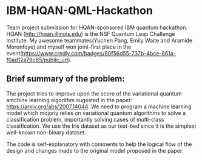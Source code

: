 # IBM-HQAN-QML-Hackathon

Team project submission for HQAN-sponsored IBM quantum hackathon. HQAN (http://hqan.illinois.edu) is the NSF Quantum Leap Challenge Institute. My awesome teammates(Yuchen Pang, Emily Waite and Aramide Moronfoye) and myself won joint-first place in the event(https://www.credly.com/badges/80f56d55-737b-4bce-861a-f0ad12a79c85/public_url).


## Brief summary of the problem:

The project tries to improve upon the score of the variational quantum amchine learning algorithm sugested in the paper: https://arxiv.org/abs/2007.14044.
We need to program a machine learning model which mojorly relies on variational quantum algorithms to solve a classification problem, importantly solving cases of multi-class classification. We use the Iris dataset as our test-bed since it is the simplest well-known non-binary dataset.

The code is self-explanatory with comments to help the logical flow of the design and changes made to the original model proposed in the paper.
